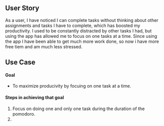 ## User Story
As a user, I have noticed I can complete tasks without thinking about other assignments and tasks I have to complete, which has boosted my productivity. I used to be constantly distracted by other tasks I had, but using the app has allowed me to focus on one tasks at a time. Since using the app I have been able to get much more work done, so now i have more free tiem and am much less stressed. 

## Use Case

#### Goal
* To maximize producivity by focuing on one task at a time. 

#### Steps in achieving that goal
1. Focus on doing one and only one task during the duration of the pomodoro. 
2. 




